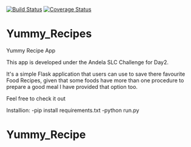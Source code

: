 [![Build Status](https://travis-ci.org/silverjimmy/Yummy_recipes.svg?branch=branch_1)](https://travis-ci.org/silverjimmy/Yummy_recipes)  [![Coverage Status](https://coveralls.io/repos/github/silverjimmy/Yummy_recipes/badge.svg?branch=branch_1)](https://coveralls.io/github/silverjimmy/Yummy_recipes?branch=branch_1)
# Yummy_Recipes

Yummy Recipe App

This app is developed under the Andela SLC Challenge for Day2.

It's a simple Flask application that users can use to save there favourite Food Recipes, given that some foods have more than one procedure to prepare a good meal l have provided that option too.

Feel free to check it out

Installion:
-pip install requirements.txt
-python run.py
# Yummy_Recipe
